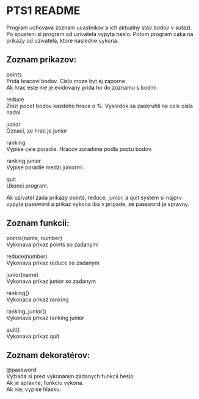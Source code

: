 # PTS1 README
Program uchovava zoznam ucastnikov a ich aktualny stav bodov v sutazi.
Po spusteni si program od uzivatela vypyta heslo. Potom program caka na prikazy od uzivatela,
ktore nasledne vykona.

## Zoznam prikazov:

points <name> <number>  
  Prida hracovi <name> <number> bodov. Cislo moze byt aj zaporne.  
  Ak hrac <name> este nie je evidovany prida ho do zoznamu s <number> bodmi.  

reduce <number>  
  Znizi pocet bodov kazdeho hraca o <number>%. Vysledok sa zaokruhli na cele cisla nadol.  

junior <name>   
  Oznaci, ze hrac <name> je junior  

ranking   
  Vypise cele poradie. Hracov zoradime podla poctu bodov.  

ranking junior  
  Vypise poradie medzi juniormi.  

quit  
  Ukonci program.  


Ak uzivatel zada prikazy points, reduce, junior, a quit system si najprv vypyta password
a prikaz vykona iba v pripade, ze password je spravny.   

## Zoznam funkcii:
points(name, number)  
  Vykonava prikaz points so zadanymi <name> <number>  

reduce(number)  
  Vykonava prikaz reduce so zadanym <number>  

junior(name)  
  Vykonava prikaz junior so zadanym <name>  

ranking()  
  Vykonaca prikaz ranking  

ranking_junior()  
  Vykonava prikaz ranking junior  

quit()  
  Vykonava prikaz quit  

## Zoznam dekoratérov:
@password  
Vyžiada si pred vykonanim zadanych funkcii heslo.   
Ak je spravne, funkciu vykona.  
Ak nie, vypise hlasku.   
